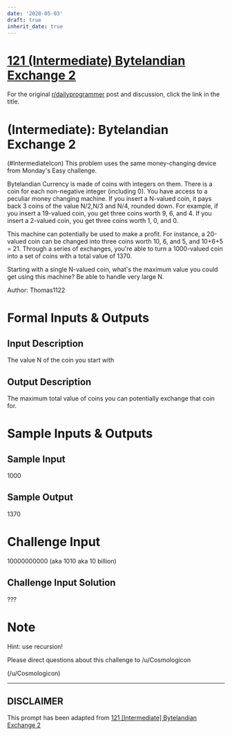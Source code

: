 ```yaml
---
date: '2020-05-03'
draft: true
inherit_date: true
---
```


# [121 (Intermediate) Bytelandian Exchange 2](https://www.reddit.com/r/dailyprogrammer/comments/19rkqr/030613_challenge_121_intermediate_bytelandian/)

For the original [r/dailyprogrammer](https://www.reddit.com/r/dailyprogrammer/) post and discussion, click the link in the title.

#  (Intermediate): Bytelandian Exchange 2
(#IntermediateIcon)
This problem uses the same money-changing device from Monday's Easy challenge.

Bytelandian Currency is made of coins with integers on them. There is a coin for each non-negative integer (including 0). You have access to a peculiar money changing machine. If you insert a N-valued coin, it pays back 3 coins of the value N/2,N/3 and N/4, rounded down. For example, if you insert a 19-valued coin, you get three coins worth 9, 6, and 4. If you insert a 2-valued coin, you get three coins worth 1, 0, and 0.

This machine can potentially be used to make a profit. For instance, a 20-valued coin can be changed into three coins worth 10, 6, and 5, and 10+6+5 = 21. Through a series of exchanges, you're able to turn a 1000-valued coin into a set of coins with a total value of 1370.

Starting with a single N-valued coin, what's the maximum value you could get using this machine? Be able to handle very large N.

Author: Thomas1122

# Formal Inputs & Outputs
## Input Description
The value N of the coin you start with

## Output Description
The maximum total value of coins you can potentially exchange that coin for.

# Sample Inputs & Outputs
## Sample Input
1000

## Sample Output
1370

# Challenge Input
10000000000 (aka 1010 aka 10 billion)

## Challenge Input Solution
???

# Note
Hint: use recursion!

Please direct questions about this challenge to /u/Cosmologicon

(/u/Cosmologicon)

----
## **DISCLAIMER**
This prompt has been adapted from [121 [Intermediate] Bytelandian Exchange 2](https://www.reddit.com/r/dailyprogrammer/comments/19rkqr/030613_challenge_121_intermediate_bytelandian/
)
